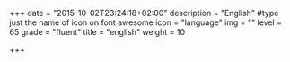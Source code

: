 +++
date = "2015-10-02T23:24:18+02:00"
description = "English"
#type just the name of icon on font awesome
icon = "language"
img = ""
level = 65
grade = "fluent"
title = "english"
weight = 10

+++
